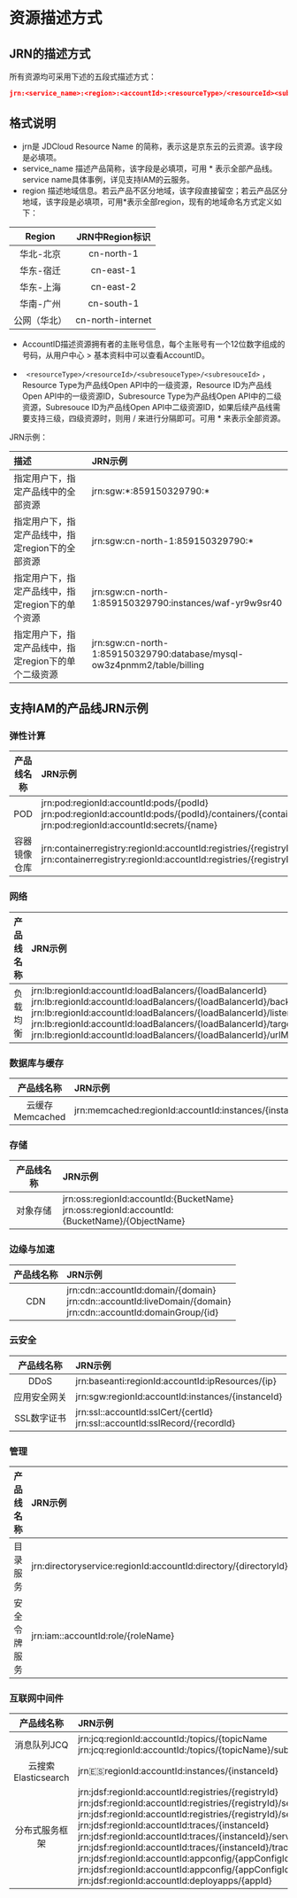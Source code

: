 # 资源描述方式

## JRN的描述方式

所有资源均可采用下述的五段式描述方式：

```JSON
jrn:<service_name>:<region>:<accountId>:<resourceType>/<resourceId><subresouceType>/<subresouceId>
```

## 格式说明

- jrn是 JDCloud Resource Name 的简称，表示这是京东云的云资源。该字段是必填项。
- service_name 描述产品简称，该字段是必填项，可用 * 表示全部产品线。service name具体事例，详见支持IAM的云服务。
- region 描述地域信息。若云产品不区分地域，该字段直接留空；若云产品区分地域，该字段是必填项，可用*表示全部region，现有的地域命名方式定义如下：

|  **Region**  | **JRN中Region标识** |
| :----------: | :-----------------: |
|  华北-北京   |     cn-north-1      |
|  华东-宿迁   |      cn-east-1      |
|  华东-上海   |      cn-east-2      |
|  华南-广州   |     cn-south-1      |
| 公网（华北） |  cn-north-internet  |

- AccountID描述资源拥有者的主账号信息，每个主账号有一个12位数字组成的号码，从用户中心 > 基本资料中可以查看AccountID。

- ` <resourceType>/<resourceId>/<subresouceType>/<subresouceId>` ， Resource Type为产品线Open API中的一级资源，Resource ID为产品线Open API中的一级资源ID，Subresource Type为产品线Open API中的二级资源，Subresouce ID为产品线Open API中二级资源ID，如果后续产品线需要支持三级，四级资源时，则用 / 来进行分隔即可。可用 * 来表示全部资源。

JRN示例：

| **描述**                                             | **JRN示例**                                                  |
| :--------------------------------------------------- | :----------------------------------------------------------- |
| 指定用户下，指定产品线中的全部资源                   | jrn:sgw:\*:859150329790:*                                    |
| 指定用户下，指定产品线中，指定region下的全部资源     | jrn:sgw:cn-north-1:859150329790:*                            |
| 指定用户下，指定产品线中，指定region下的单个资源     | jrn:sgw:cn-north-1:859150329790:instances/waf-yr9w9sr40      |
| 指定用户下，指定产品线中，指定region下的单个二级资源 | jrn:sgw:cn-north-1:859150329790:database/mysql-ow3z4pnmm2/table/billing |

## 支持IAM的产品线JRN示例

### 弹性计算

| 产品线名称 |                           JRN示例                            |
| :---------: | :---------------------------------------------------------- |
| POD        | jrn:pod:regionId:accountId:pods/{podId}<br>jrn:pod:regionId:accountId:pods/{podId}/containers/{containerName}<br/>jrn:pod:regionId:accountId:secrets/{name} |
|容器镜像仓库       |jrn:containerregistry:regionId:accountId:registries/{registryName}<br>jrn:containerregistry:regionId:accountId:registries/{registryName}/repositories/{repositoryName}|

### 网络

| 产品线名称 |                           JRN示例                            |
| :---------: | :---------------------------------------------------------- |
| 负载均衡   | jrn:lb:regionId:accountId:loadBalancers/{loadBalancerId}<br>jrn:lb:regionId:accountId:loadBalancers/{loadBalancerId}/backends/{backendId}<br>jrn:lb:regionId:accountId:loadBalancers/{loadBalancerId}/listeners/{listenerId}<br>jrn:lb:regionId:accountId:loadBalancers/{loadBalancerId}/targetGroups/{targetGroupId}<br>jrn:lb:regionId:accountId:loadBalancers/{loadBalancerId}/urlMaps/{urlMapId} |


### 数据库与缓存

| 产品线名称 |                           JRN示例                            |
| :---------: | :---------------------------------------------------------- |
| 云缓存Memcached | jrn:memcached:regionId:accountId:instances/{instanceId} |

### 存储

| 产品线名称 |                           JRN示例                            |
| :---------: | :---------------------------------------------------------- |
| 对象存储     | jrn:oss:regionId:accountId:{BucketName} <br> jrn:oss:regionId:accountId:{BucketName}/{ObjectName}|

### 边缘与加速

| 产品线名称 |                           JRN示例                            |
| :---------: | :---------------------------------------------------------- |
| CDN| jrn:cdn::accountId:domain/{domain}<br>jrn:cdn::accountId:liveDomain/{domain}<br>jrn:cdn::accountId:domainGroup/{id}|

### 云安全

| 产品线名称 |                           JRN示例                            |
| :---------: | :---------------------------------------------------------- |
| DDoS         |   jrn:baseanti:regionId:accountId:ipResources/{ip}   |
| 应用安全网关 | jrn:sgw:regionId:accountId:instances/{instanceId} |
| SSL数字证书 |jrn:ssl::accountId:sslCert/{certId}<br>jrn:ssl::accountId:sslRecord/{recordId}|

### 管理

| 产品线名称 |                           JRN示例                            |
| :---------: | :---------------------------------------------------------- |
| 目录服务        |   jrn:directoryservice:regionId:accountId:directory/{directoryId}   |
| 安全令牌服务 | jrn:iam::accountId:role/{roleName}|

### 互联网中间件

| 产品线名称 |                           JRN示例                            |
| :---------: | :---------------------------------------------------------- |
| 消息队列JCQ      | jrn:jcq:regionId:accountId:/topics/{topicName<br>jrn:jcq:regionId:accountId:/topics/{topicName}/subscriptions/{consumerGroupId} |
| 云搜索Elasticsearch  |  jrn:es:regionId:accountId:instances/{instanceId} |
| 分布式服务框架 | jrn:jdsf:regionId:accountId:registries/{registryId}<br>jrn:jdsf:regionId:accountId:registries/{registryId}/services/{serviceName}<br>jrn:jdsf:regionId:accountId:registries/{registryId}/services/{serviceName}/instances/{instanceId}<br>jrn:jdsf:regionId:accountId:traces/{instanceId}<br>jrn:jdsf:regionId:accountId:traces/{instanceId}/services/{serviceName}<br>jrn:jdsf:regionId:accountId:traces/{instanceId}/tracings/{traceId}<br>jrn:jdsf:regionId:accountId:appconfig/{appConfigId}<br>jrn:jdsf:regionId:accountId:appconfig/{appConfigId}/versions/{appConfigVersionId}/publishes/{appConfigPublishVersionId}<br>jrn:jdsf:regionId:accountId:deployapps/{appId} |
